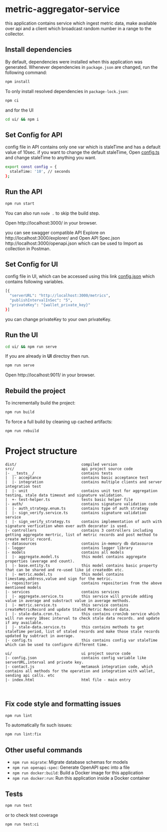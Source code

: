 # metric-aggregator-service

this application contains service which ingest metric data, make available over api and a client which broadcast random number in a range to the collector. 

## Install dependencies

By default, dependencies were installed when this application was generated.
Whenever dependencies in `package.json` are changed, run the following command:

```sh
npm install
```

To only install resolved dependencies in `package-lock.json`:

```sh
npm ci
```

and for the UI

```sh
cd ui/ && npm i
```

## Set Config for API

config file in API contains only one var which is staleTime and has a default value of 10sec. if you want to change the default staleTime, Open [config.ts](https://github.com/sohaibahsan007/metric-aggregator-service/blob/48dc593be09ed19e67f4c8006f311a0d2fd56d58/src/config.ts#L2) and change staleTime to anything you want. 

```sh 
export const config = {
  staleTime: '10', // seconds
};
```

## Run the API

```sh
npm run start
```

You can also run `node .` to skip the build step.

Open http://localhost:3000/ in your browser.

you can see swagger compatible API Explore on http://localhost:3000/explorer/ and Open API Spec.json http://localhost:3000/openapi.json which can be used to Import as collection in Postman. 

## Set Config for UI

config file in UI, which can be accessed using this link [config.json](https://github.com/sohaibahsan007/metric-aggregator-service/blob/00b8c926539f19653c59d88a29b712a91b27990d/ui/config.json#L1) which contains following variables. 

```sh
[{
  "serverURL": "http://localhost:3000/metrics",
  "publishIntervalInSec": "5",
  "privateKey": "{wallet_private_key}"
}]
```

you can change privateKey to your own privateKey. 


## Run the UI

```sh
cd ui/ && npm run serve
```
If you are already in **UI** directoy then run. 

```sh
npm run serve
``` 

Open http://localhost:9011/ in your browser.

## Rebuild the project

To incrementally build the project:

```sh
npm run build
```

To force a full build by cleaning up cached artifacts:

```sh
npm run rebuild
```


# Project structure

```
dist/                             compiled version
src/                              api project source code
|- __tests__/                     contains tests 
|  |- acceptance                  contains basic acceptance test
|  |- integration                 contains multiple clients and server integration test
|  |- unit                        contains unit test for aggregation testing, stale data timeout and signature validation.
|  +- test-helper.ts              tests basic helper file
|- auth/                          contains signature validation code
|  |- auth_strategy.enum.ts       contains type of auth strategy
|  |- sign_verify.service.ts      contains signature validation service 
|  |- sign_verify_strategy.ts     contains implementation of auth with signature verfication when ever auth decorator is used. 
|- controllers                    contains 3 controllers including getting aggregate mertric, list of metric records and post method to create metric record.
|- datasources                    contains in-memory db datasource
|- logger                         contains logger library 
|- models                         contains all models
|  |- aggregate.model.ts          this model contains aggregate properties (average and count).
|  |- base.entity.ts              this model contains basic property that can be shared and re-used like id createdOn etc. 
|  |- metric.model.ts             this model contains timestamp,address,value and sign for the metric.
|- repositories                   contains repositories from the above mentioned models
|- services                       contains services 
|  |- aggregate.service.ts        this service will provide adding value in average and substract value in average methods.
|  |- metric.service.ts           this service contains createMetricRecord and update Staled Metric Record data. 
|  |- stale-data.cron.ts.         this contains cronJob service which will run every 10sec interval to check stale data records. and update if any available. 
|  |- stale-data.service.ts       this contains methods to get staleTime period, list of staled records and make those stale records updated by subtract in average.
|- config.ts                      this contains config var staleTime  which can be used to configure different time. 

ui/                               ui project source code
|- config.json                    contains config variable like serverURL,interval and private key.
|- contact.js                     metamask integration code, which contains all methods for the operation and integration with wallet, sending api calls. etc
|- index.html                     html file - main entry 



```

## Fix code style and formatting issues

```sh
npm run lint
```

To automatically fix such issues:

```sh
npm run lint:fix
```

## Other useful commands

- `npm run migrate`: Migrate database schemas for models
- `npm run openapi-spec`: Generate OpenAPI spec into a file
- `npm run docker:build`: Build a Docker image for this application
- `npm run docker:run`: Run this application inside a Docker container

## Tests

```sh
npm run test
```

or to check test coverage

```sh
npm run test:ci
```



